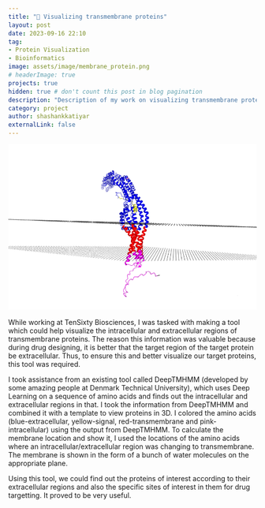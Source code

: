 ```yaml
---
title: "🦠 Visualizing transmembrane proteins"
layout: post
date: 2023-09-16 22:10
tag: 
- Protein Visualization
- Bioinformatics
image: assets/image/membrane_protein.png
# headerImage: true
projects: true
hidden: true # don't count this post in blog pagination
description: "Description of my work on visualizing transmembrane proteins."
category: project
author: shashankkatiyar
externalLink: false
---
```


![Membrane Protein](/assets/images/membrane_protein.png)

While working at TenSixty Biosciences, I was tasked with making a tool which could help visualize the intracellular and extracellular regions of transmembrane proteins. The reason this information was valuable because during drug designing, it is better that the target region of the target protein be extracellular. Thus, to ensure this and better visualize our target proteins, this tool was required.

<p>I took assistance from an existing tool called DeepTMHMM (developed by some amazing people at Denmark Technical University), which uses Deep Learning on a sequence of amino acids and finds out the intracellular and extracellular regions in that. I took the information from DeepTMHMM and combined it with a template to view proteins in 3D. I colored the amino acids (blue-extracellular, yellow-signal, red-transmembrane and pink-intracellular) using the output from DeepTMHMM. To calculate the membrane location and show it, I used the locations of the amino acids where an intracellular/extracellular region was changing to transmembrane. The membrane is shown in the form of a bunch of water molecules on the appropriate plane.</p>

<p>Using this tool, we could find out the proteins of interest according to their extracellular regions and also the specific sites of interest in them for drug targetting. It proved to be very useful.</p>
